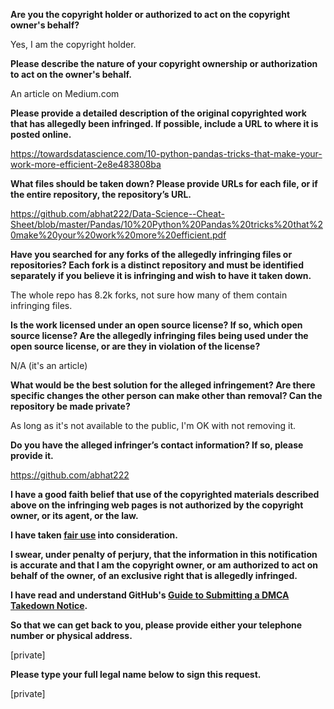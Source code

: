 **Are you the copyright holder or authorized to act on the copyright owner's behalf?**

Yes, I am the copyright holder.

**Please describe the nature of your copyright ownership or authorization to act on the owner's behalf.**

An article on Medium.com

**Please provide a detailed description of the original copyrighted work that has allegedly been infringed. If possible, include a URL to where it is posted online.**

https://towardsdatascience.com/10-python-pandas-tricks-that-make-your-work-more-efficient-2e8e483808ba

**What files should be taken down? Please provide URLs for each file, or if the entire repository, the repository’s URL.**

https://github.com/abhat222/Data-Science--Cheat-Sheet/blob/master/Pandas/10%20Python%20Pandas%20tricks%20that%20make%20your%20work%20more%20efficient.pdf

**Have you searched for any forks of the allegedly infringing files or repositories? Each fork is a distinct repository and must be identified separately if you believe it is infringing and wish to have it taken down.**

The whole repo has 8.2k forks, not sure how many of them contain infringing files.

**Is the work licensed under an open source license? If so, which open source license? Are the allegedly infringing files being used under the open source license, or are they in violation of the license?**

N/A (it's an article)

**What would be the best solution for the alleged infringement? Are there specific changes the other person can make other than removal? Can the repository be made private?**

As long as it's not available to the public, I'm OK with not removing it.

**Do you have the alleged infringer’s contact information? If so, please provide it.**

https://github.com/abhat222

**I have a good faith belief that use of the copyrighted materials described above on the infringing web pages is not authorized by the copyright owner, or its agent, or the law.**

**I have taken <a href="https://www.lumendatabase.org/topics/22">fair use</a> into consideration.**

**I swear, under penalty of perjury, that the information in this notification is accurate and that I am the copyright owner, or am authorized to act on behalf of the owner, of an exclusive right that is allegedly infringed.**

**I have read and understand GitHub's <a href="https://help.github.com/articles/guide-to-submitting-a-dmca-takedown-notice/">Guide to Submitting a DMCA Takedown Notice</a>.**

**So that we can get back to you, please provide either your telephone number or physical address.**

[private]

**Please type your full legal name below to sign this request.**

[private]
